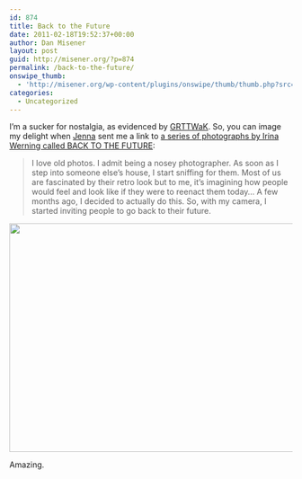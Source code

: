 ```yaml
---
id: 874
title: Back to the Future
date: 2011-02-18T19:52:37+00:00
author: Dan Misener
layout: post
guid: http://misener.org/?p=874
permalink: /back-to-the-future/
onswipe_thumb:
  - 'http://misener.org/wp-content/plugins/onswipe/thumb/thumb.php?src=http://misener.org/wp-content/uploads/2011/02/20_pancho-web.jpg&amp;w=600&amp;h=800&amp;zc=1&amp;q=75&amp;f=0'
categories:
  - Uncategorized
---
```

I&#8217;m a sucker for nostalgia, as evidenced by [GRTTWaK](http://grownupsreadthingstheywroteaskids.com). So, you can image my delight when [Jenna](http://twitter.com/zuschlag) sent me a link to [a series of photographs by Irina Werning called BACK TO THE FUTURE](http://irinawerning.com/back-to-the-fut/back-to-the-future/):

> I love old photos. I admit being a nosey photographer. As soon as I step into someone else’s house, I start sniffing for them. Most of us are fascinated by their retro look but to me, it’s imagining how people would feel and look like if they were to reenact them today&#8230; A few months ago, I decided to actually do this. So, with my camera, I started inviting people to go back to their future.

<img src="http://misener.org/wp-content/uploads/2011/02/20_pancho-web-e1298076706115.jpg" alt="" title="20_pancho-web" width="598" height="407" class="alignnone size-full wp-image-875" />

Amazing.